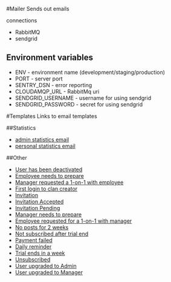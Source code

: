 #Mailer
Sends out emails

connections
  * RabbitMQ
  * sendgrid

## Environment variables

  * ENV - environment name (development/staging/production)
  * PORT - server port
  * SENTRY_DSN - error reporting
  * CLOUDAMQP_URL - RabbitMq uri
  * SENDGRID_USERNAME - username for using sendgrid
  * SENDGRID_PASSWORD - secret for using sendgrid

#Templates
Links to email templates

##Statistics

 * [admin statistics email](http://clanbeat-mailer-staging.herokuapp.com/emails/adminStats)
 * [personal statistics email](http://clanbeat-mailer-staging.herokuapp.com/emails/personalStats)

##Other
 * [User has been deactivated](http://clanbeat-mailer-staging.herokuapp.com/emails/deactivated)
 * [Employee needs to prepare](http://clanbeat-mailer-staging.herokuapp.com/emails/employeePrepare)
 * [Manager requested a 1-on-1 with employee](http://clanbeat-mailer-staging.herokuapp.com/emails/employeeRequest)
 * [First login to clan creator](http://clanbeat-mailer-staging.herokuapp.com/emails/firstLogin)
 * [Invitation](http://clanbeat-mailer-staging.herokuapp.com/emails/invitation)
 * [Invitation Accepted](http://clanbeat-mailer-staging.herokuapp.com/emails/invitationAccepted)
 * [Invitation Pending](http://clanbeat-mailer-staging.herokuapp.com/emails/invitationPending)
 * [Manager needs to prepare](http://clanbeat-mailer-staging.herokuapp.com/emails/leadPrepare)
 * [Employee requested for a 1-on-1 with manager](http://clanbeat-mailer-staging.herokuapp.com/emails/leadRequest)
 * [No posts for 2 weeks](http://clanbeat-mailer-staging.herokuapp.com/emails/noPosts)
 * [Not subscribed after trial end](http://clanbeat-mailer-staging.herokuapp.com/emails/notSubscribed)
 * [Payment failed](http://clanbeat-mailer-staging.herokuapp.com/emails/paymentFailed)
 * [Daily reminder](http://clanbeat-mailer-staging.herokuapp.com/emails/reminder)
 * [Trial ends in a week](http://clanbeat-mailer-staging.herokuapp.com/emails/trialEnding)
 * [Unsubscribed](http://clanbeat-mailer-staging.herokuapp.com/emails/unsubscribed)
 * [User upgraded to Admin](http://clanbeat-mailer-staging.herokuapp.com/emails/upgradedToAdmin)
 * [User upgraded to Manager](http://clanbeat-mailer-staging.herokuapp.com/emails/upgradedToManager)
